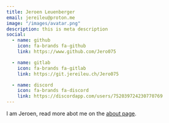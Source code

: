 ```yaml
---
title: Jeroen Leuenberger
email: jereileu@proton.me
image: "/images/avatar.png"
description: this is meta description
social:
  - name: github
    icon: fa-brands fa-github
    link: https://www.github.com/Jero075

  - name: gitlab
    icon: fa-brands fa-gitlab
    link: https://git.jereileu.ch/Jero075

  - name: discord
    icon: fa-brands fa-discord
    link: https://discordapp.com/users/752039724230770769
---
```


I am Jeroen, read more abot me on the [about page](https://www.pages.jereileu.ch/about).
